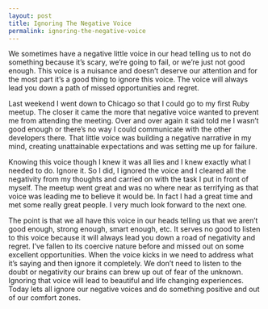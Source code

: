 ```yaml
---
layout: post
title: Ignoring The Negative Voice
permalink: ignoring-the-negative-voice
---
```




We sometimes have a negative little voice in our head telling us to not do something because it’s scary, we’re going to fail, or we’re just not good enough. This voice is a nuisance and doesn’t deserve our attention and for the most part it’s a good thing to ignore this voice. The voice will always lead you down a path of missed opportunities and regret.

Last weekend I went down to Chicago so that I could go to my first Ruby meetup. The closer it came the more that negative voice wanted to prevent me from attending the meeting. Over and over again it said told me I wasn’t good enough or there’s no way I could communicate with the other developers there. That little voice was building a negative narrative in my mind, creating unattainable expectations and was setting me up for failure.

Knowing this voice though I knew it was all lies and I knew exactly what I needed to do. Ignore it. So I did, I ignored the voice and I cleared all the negativity from my thoughts and carried on with the task I put in front of myself. The meetup went great and was no where near as terrifying as that voice was leading me to believe it would be. In fact I had a great time and met some really great people. I very much look forward to the next one.

The point is that we all have this voice in our heads telling us that we aren’t good enough, strong enough, smart enough, etc. It serves no good to listen to this voice because it will always lead you down a road of negativity and regret. I’ve fallen to its coercive nature before and missed out on some excellent opportunities. When the voice kicks in we need to address what it’s saying and then ignore it completely. We don’t need to listen to the doubt or negativity our brains can brew up out of fear of the unknown. Ignoring that voice will lead to beautiful and life changing experiences. Today lets all ignore our negative voices and do something positive and out of our comfort zones.

